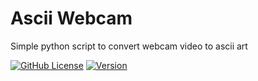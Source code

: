 # Ascii Webcam
Simple python script to convert webcam video to ascii art

[![GitHub License](https://img.shields.io/github/license/IgorKowalczyk/ascii-webcam?style=flat-square&logo=github&color=%2334D058)](https://github.com/igorkowalczyk/ascii-webcam)
[![Version](https://img.shields.io/github/v/release/IgorKowalczyk/ascii-webcam?color=%2334D058&logo=github&style=flat-square)](https://github.com/igorkowalczyk/ascii-webcam/releases)
